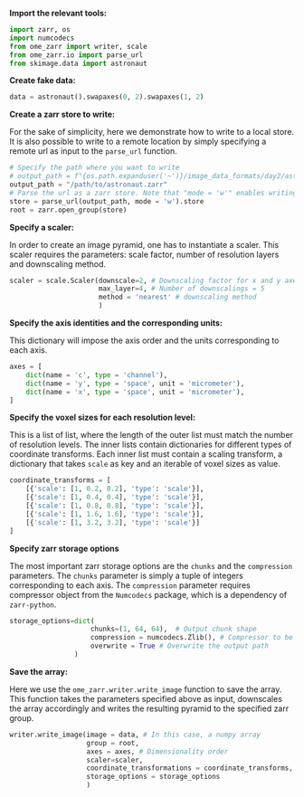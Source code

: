 **Import the relevant tools:**

```python
import zarr, os
import numcodecs
from ome_zarr import writer, scale
from ome_zarr.io import parse_url
from skimage.data import astronaut
```

**Create fake data:**

```python
data = astronaut().swapaxes(0, 2).swapaxes(1, 2)
```

**Create a zarr store to write:**

For the sake of simplicity, here we demonstrate how to write to a local store.
It is also possible to write to a remote location by simply specifying a remote 
url as input to the `parse_url` function.

```python
# Specify the path where you want to write
# output_path = f"{os.path.expanduser('~')}/image_data_formats/day2/astronaut.zarr"
output_path = "/path/to/astronaut.zarr"
# Parse the url as a zarr store. Note that "mode = 'w'" enables writing to this store.
store = parse_url(output_path, mode = 'w').store 
root = zarr.open_group(store)
```

**Specify a scaler:**

In order to create an image pyramid, one has to instantiate a scaler. 
This scaler requires the parameters: scale factor, number of resolution
layers and downscaling method.
```python
scaler = scale.Scaler(downscale=2, # Downscaling factor for x and y axes
                      max_layer=4, # Number of downscalings = 5
                      method = 'nearest' # downscaling method
                      )
```

**Specify the axis identities and the corresponding units:**

This dictionary will impose the axis order and the units corresponding to 
each axis.

```python
axes = [
    dict(name = 'c', type = 'channel'),
    dict(name = 'y', type = 'space', unit = 'micrometer'),
    dict(name = 'x', type = 'space', unit = 'micrometer'),
]
```

**Specify the voxel sizes for each resolution level:**

This is a list of list, where the length of the outer list must match 
the number of resolution levels. The inner lists contain dictionaries 
for different types of coordinate transforms. Each inner list must 
contain a scaling transform, a dictionary that takes `scale` as key 
and an iterable of voxel sizes as value.
 
```python
coordinate_transforms = [
    [{'scale': [1, 0.2, 0.2], 'type': 'scale'}],
    [{'scale': [1, 0.4, 0.4], 'type': 'scale'}],
    [{'scale': [1, 0.8, 0.8], 'type': 'scale'}],
    [{'scale': [1, 1.6, 1.6], 'type': 'scale'}],
    [{'scale': [1, 3.2, 3.2], 'type': 'scale'}]
]
```

**Specify zarr storage options**

The most important zarr storage options are the `chunks` and the `compression` 
parameters. The `chunks` parameter is simply a tuple of integers corresponding 
to each axis. The `compression` parameter requires compressor object from 
the `Numcodecs` package, which is a dependency of `zarr-python`.

```python
storage_options=dict(
                    chunks=(1, 64, 64),  # Output chunk shape
                    compression = numcodecs.Zlib(), # Compressor to be used, defaults to numcodecs.Blosc()
                    overwrite = True # Overwrite the output path
                )
```

**Save the array:**

Here we use the `ome_zarr.writer.write_image` function to save the array. 
This function takes the parameters specified above as input, downscales the 
array accordingly and writes the resulting pyramid to the specified zarr group. 

```python
writer.write_image(image = data, # In this case, a numpy array
                   group = root,
                   axes = axes, # Dimensionality order
                   scaler=scaler,
                   coordinate_transformations = coordinate_transforms,
                   storage_options = storage_options
                   )
```
